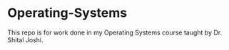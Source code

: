 # Operating-Systems

This repo is for work done in my Operating Systems course taught by Dr. Shital Joshi.
